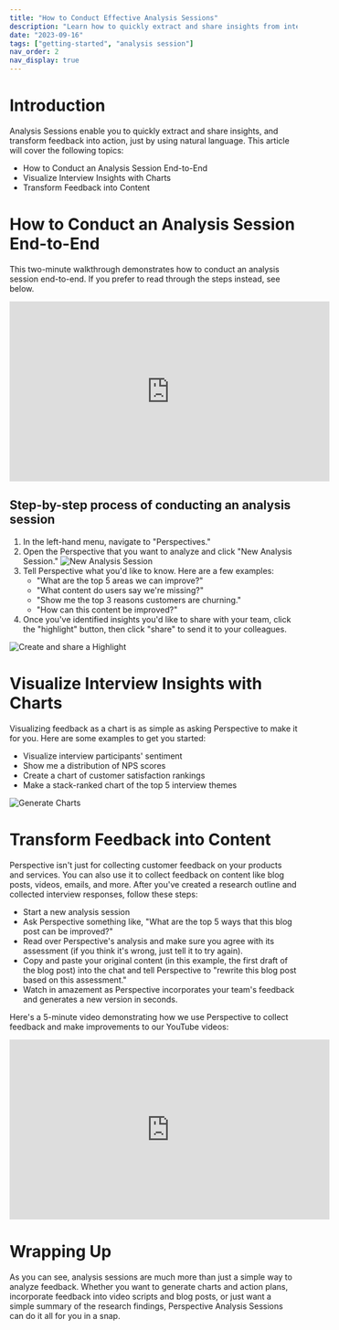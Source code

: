 ```yaml
---
title: "How to Conduct Effective Analysis Sessions"
description: "Learn how to quickly extract and share insights from interviews"
date: "2023-09-16"
tags: ["getting-started", "analysis session"]
nav_order: 2
nav_display: true
---
```


# Introduction
Analysis Sessions enable you to quickly extract and share insights, and transform feedback into action, just by using natural language. This article will cover the following topics:
* How to Conduct an Analysis Session End-to-End
* Visualize Interview Insights with Charts
* Transform Feedback into Content


# How to Conduct an Analysis Session End-to-End
This two-minute walkthrough demonstrates how to conduct an analysis session end-to-end. If you prefer to read through the steps instead, see below.

<iframe width="560" height="315" src="https://www.youtube.com/embed/pbb0OBtZeck?si=TVOqOEnW2HD6pK8y" title="YouTube video player" frameborder="0" allow="accelerometer; autoplay; clipboard-write; encrypted-media; gyroscope; picture-in-picture; web-share" referrerpolicy="strict-origin-when-cross-origin" allowfullscreen></iframe>

## Step-by-step process of conducting an analysis session
1. In the left-hand menu, navigate to "Perspectives."
2. Open the Perspective that you want to analyze and click "New Analysis Session."
![New Analysis Session](/images/analysis-session-start.png)
3. Tell Perspective what you'd like to know. Here are a few examples:
    * "What are the top 5 areas we can improve?"
    * "What content do users say we're missing?"
    * "Show me the top 3 reasons customers are churning."
    * "How can this content be improved?"
4. Once you've identified insights you'd like to share with your team, click the "highlight" button, then click "share" to send it to your colleagues.

![Create and share a Highlight](/images/create-highlight.gif)

# Visualize Interview Insights with Charts
Visualizing feedback as a chart is as simple as asking Perspective to make it for you. Here are some examples to get you started:
* Visualize interview participants' sentiment
* Show me a distribution of NPS scores
* Create a chart of customer satisfaction rankings
* Make a stack-ranked chart of the top 5 interview themes

![Generate Charts](/images/generate-charts.gif)

# Transform Feedback into Content
Perspective isn't just for collecting customer feedback on your products and services. You can also use it to collect feedback on content like blog posts, videos, emails, and more. After you've created a research outline and collected interview responses, follow these steps:

* Start a new analysis session
* Ask Perspective something like, "What are the top 5 ways that this blog post can be improved?"
* Read over Perspective's analysis and make sure you agree with its assessment (if you think it's wrong, just tell it to try again).
* Copy and paste your original content (in this example, the first draft of the blog post) into the chat and tell Perspective to "rewrite this blog post based on this assessment."
* Watch in amazement as Perspective incorporates your team's feedback and generates a new version in seconds.

Here's a 5-minute video demonstrating how we use Perspective to collect feedback and make improvements to our YouTube videos:

<iframe width="560" height="315" src="https://www.youtube.com/embed/cPyUe_sMQGE?si=C5GWF0VED_jyDl01" title="YouTube video player" frameborder="0" allow="accelerometer; autoplay; clipboard-write; encrypted-media; gyroscope; picture-in-picture; web-share" referrerpolicy="strict-origin-when-cross-origin" allowfullscreen></iframe>

# Wrapping Up
As you can see, analysis sessions are much more than just a simple way to analyze feedback. Whether you want to generate charts and action plans, incorporate feedback into video scripts and blog posts, or just want a simple summary of the research findings, Perspective Analysis Sessions can do it all for you in a snap.